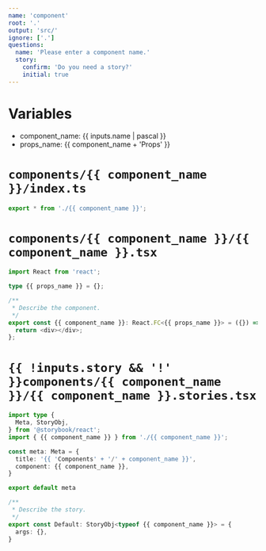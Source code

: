 ```yaml
---
name: 'component'
root: '.'
output: 'src/'
ignore: ['.']
questions:
  name: 'Please enter a component name.'
  story:
    confirm: 'Do you need a story?'
    initial: true
---
```


# Variables

- component_name: {{ inputs.name | pascal }}
- props_name: {{ component_name + 'Props' }}


# `components/{{ component_name }}/index.ts`

```typescript
export * from './{{ component_name }}';

```

# `components/{{ component_name }}/{{ component_name }}.tsx`

```typescript
import React from 'react';

type {{ props_name }} = {};

/**
 * Describe the component.
 */
export const {{ component_name }}: React.FC<{{ props_name }}> = ({}) => {
  return <div></div>;
};

```

# `{{ !inputs.story && '!' }}components/{{ component_name }}/{{ component_name }}.stories.tsx`

```typescript
import type {
  Meta, StoryObj,
} from '@storybook/react';
import { {{ component_name }} } from './{{ component_name }}';

const meta: Meta = {
  title: '{{ 'Components' + '/' + component_name }}',
  component: {{ component_name }},
}

export default meta

/**
 * Describe the story.
 */
export const Default: StoryObj<typeof {{ component_name }}> = {
  args: {},
}

```
